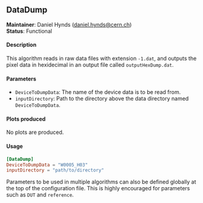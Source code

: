 ## DataDump
**Maintainer**: Daniel Hynds (<daniel.hynds@cern.ch>)  
**Status**: Functional

#### Description
This algorithm reads in raw data files with extension `-1.dat`, and outputs the pixel data in hexidecimal in an output file called `outputHexDump.dat`.

#### Parameters
* `DeviceToDumpData`: The name of the device data is to be read from.
* `inputDirectory`: Path to the directory above the data directory named `DeviceToDumpData`.

#### Plots produced
No plots are produced.

#### Usage
```toml
[DataDump]
DeviceToDumpData = "W0005_H03"
inputDirectory = "path/to/directory"

```
Parameters to be used in multiple algorithms can also be defined globally at the top of the configuration file. This is highly encouraged for parameters such as `DUT` and `reference`.

